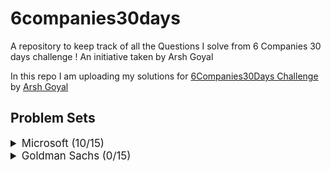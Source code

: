 # 6companies30days
 A repository to keep track of all the Questions I solve from 6 Companies 30 days challenge !
 An initiative taken by Arsh Goyal
 

In this repo I am uploading my solutions for [6Companies30Days Challenge](https://www.youtube.com/watch?v=QUnaBYKQkZU&t=7s) by [Arsh Goyal](https://www.linkedin.com/in/arshgoyal/)

## Problem Sets

<details>
<summary style="font-size: 1.2em">Microsoft (10/15)</summary>

Sr  | Problems                                                                                    | TryIt                                                                                                                                     | Status
----|---------------------------------------------------------------------------------------------------------------------------|-------------------------------------------------------------------------------------------------------------------------------------------|---------
1   | [You are given an array of strings tokens that represents an arithmetic expression in a Reverse Polish Notation.](Microsoft/EvaluateReversePolishNotation.java)                                                     | [Problem Link](https://leetcode.com/problems/evaluate-reverse-polish-notation/)                                                     | ✅
2   | [Combination Sum with a twist.](Microsoft/CombinationSum3.java)                                                   | [Problem Link](https://leetcode.com/problems/combination-sum-iii/)                                        											   																															| ✅
3   | [Bulls and Cows](Microsoft/Bulls%20and%20Cows.java)   | [Problem Link](https://leetcode.com/problems/bulls-and-cows/)    | ✅
4   | [You are given an integer array nums of length n. Return maximum length of Rotation Function](Microsoft/Rotate%20Function.java)                                                             | [Problem Link](https://leetcode.com/problems/rotate-function/)                                   | ✅
5   | [Largest Divisible Subset.](Microsoft/Largest%20Divisible%20Subset.java)                                                     | [Problem Link](https://leetcode.com/problems/largest-divisible-subset/)                              | ✅
6   | [How to find a perfect Rectangle.]()                                                     | [Problem Link](https://leetcode.com/problems/perfect-rectangle/)                              | ❌
7   | [Scheduling a Course.](Microsoft/Course%20Schedule.java)                                                     | [Problem Link](https://leetcode.com/problems/course-schedule/)                              | ✅
8   | [Most Profitable Path in a Tree]()                                                     | [Problem Link](https://leetcode.com/problems/most-profitable-path-in-a-tree/)                              | ❌
9   | [Number of Pairs satisfying Inequality.]()                                                     | [Problem Link](https://leetcode.com/problems/number-of-pairs-satisfying-inequality/)                              | ❌
10   | [Shortest Unsorted Continuous Subarray](Microsoft/Shortest%20Unsorted%20Continuous%20Subarray.java)                                                     | [Problem Link](https://leetcode.com/problems/shortest-unsorted-continuous-subarray/)                              |  ✅
11   | [Number of Ways to Arrive at Destination]()                                                     | [Problem Link](https://leetcode.com/problems/number-of-ways-to-arrive-at-destination/)                              | ❌
12   | [Longest Happy Prefix](Microsoft/Longest%20Happy%20Prefix.java)                                                     | [Problem Link](https://leetcode.com/problems/longest-happy-prefix/)                              | ✅
13   | [Seat Arrangement in a SpiceJet Problem - Online OA February ‘22](Microsoft/Airplane%20Seat%20Assignment%20Probability.java)                                                     | [Problem Link](https://leetcode.com/problems/airplane-seat-assignment-probability/)                              | ✅
14  | [Minimum Deletions to Make Array Divisible]()                                                     | [Problem Link](https://leetcode.com/problems/minimum-deletions-to-make-array-divisible/)                              | ❌
15  | [Substrings Containing All Three Characters](Microsoft/Number%20of%20Substrings%20Containing%20All%20Three%20Characters%20.java)                                                     | [Problem Link](https://leetcode.com/problems/number-of-substrings-containing-all-three-characters/)                              | ✅
 
</details>


<details>
<summary style="font-size: 1.2em">Goldman Sachs (0/15)</summary>

Sr  | Problems                                                                                    | TryIt                                                                                                                                     | Status
----|---------------------------------------------------------------------------------------------------------------------------|-------------------------------------------------------------------------------------------------------------------------------------------|---------
1   | [Max Points on a Line]()                                                     | [Problem Link](https://leetcode.com/problems/max-points-on-a-line/)                                                     | 
2   | [Valid Square]()                                                   | [Problem Link](https://leetcode.com/problems/valid-square/)                                        											   																															| ✅
3   | [Factorial with Trailing Zeroes]()   | [Problem Link](https://leetcode.com/problems/factorial-trailing-zeroes/)    | ✅
4   | [Number of Boomerangs]()                                                             | [Problem Link](https://leetcode.com/problems/number-of-boomerangs/)                                   | 
5   | [Split Array into Sequences]()                                                     | [Problem Link](https://leetcode.com/problems/split-array-into-consecutive-subsequences/)                              | 
6   | [Minimum Consecutive Cards to pick up]()                                                     | [Problem Link](https://leetcode.com/problems/minimum-consecutive-cards-to-pick-up/)                              |  
7   | [Count Good Triplets in Array]()                                                     | [Problem Link](https://leetcode.com/problems/count-good-triplets-in-an-array/)                              | 
8   | [Maximum Points in Archery Competition]()                                                     | [Problem Link](https://leetcode.com/problems/maximum-points-in-an-archery-competition/)                              |  
9   | [Initial Public Offering]()                                                     | [Problem Link](https://leetcode.com/problems/ipo/)                              |  
10   | [People and Secret]()                                                     | [Problem Link](https://leetcode.com/problems/number-of-people-aware-of-a-secret/)                              |  
11   | [Invalid Transactions in an EMI]()                                                     | [Problem Link](https://leetcode.com/problems/invalid-transactions/)                              | ✅
12   | [All elements of a binary Search Tree]()                                                     | [Problem Link](https://leetcode.com/problems/all-elements-in-two-binary-search-trees/)                              | 
13   | [Rhombus Sums in a GRID]()                                                     | [Problem Link](https://leetcode.com/problems/get-biggest-three-rhombus-sums-in-a-grid/)                              | 
14  | [Nice Pairs in Array]()                                                     | [Problem Link](https://leetcode.com/problems/count-nice-pairs-in-an-array/)                              |  
15  | [Good People based on Statements]()                                                     | [Problem Link](https://leetcode.com/problems/maximum-good-people-based-on-statements/)                              | 
 
</details>


